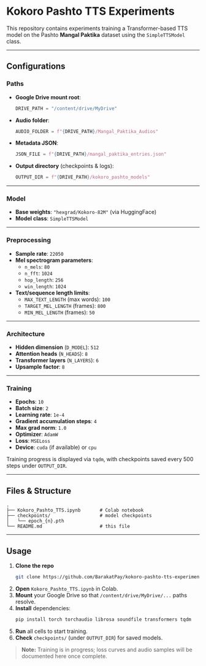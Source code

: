 # Kokoro Pashto TTS Experiments

This repository contains experiments training a Transformer-based TTS model on the Pashto **Mangal Paktika** dataset using the `SimpleTTSModel` class.

---

## Configurations

### Paths
- **Google Drive mount root**:  
  ```python
  DRIVE_PATH = "/content/drive/MyDrive"
  ```
- **Audio folder**:  
  ```python
  AUDIO_FOLDER = f"{DRIVE_PATH}/Mangal_Paktika_Audios"
  ```
- **Metadata JSON**:  
  ```python
  JSON_FILE = f"{DRIVE_PATH}/mangal_paktika_entries.json"
  ```
- **Output directory** (checkpoints & logs):  
  ```python
  OUTPUT_DIR = f"{DRIVE_PATH}/kokoro_pashto_models"
  ```

---

### Model
- **Base weights**: `"hexgrad/Kokoro-82M"` (via HuggingFace)  
- **Model class**: `SimpleTTSModel`

---

### Preprocessing
- **Sample rate**: `22050`  
- **Mel spectrogram parameters**:  
  - `n_mels`: `80`  
  - `n_fft`: `1024`  
  - `hop_length`: `256`  
  - `win_length`: `1024`  
- **Text/sequence length limits**:  
  - `MAX_TEXT_LENGTH` (max words): `100`  
  - `TARGET_MEL_LENGTH` (frames): `800`  
  - `MIN_MEL_LENGTH` (frames): `50`

---

### Architecture
- **Hidden dimension** (`D_MODEL`): `512`  
- **Attention heads** (`N_HEADS`): `8`  
- **Transformer layers** (`N_LAYERS`): `6`  
- **Upsample factor**: `8`

---

### Training
- **Epochs**: `10`  
- **Batch size**: `2`  
- **Learning rate**: `1e-4`  
- **Gradient accumulation steps**: `4`  
- **Max grad norm**: `1.0`  
- **Optimizer**: `AdamW`  
- **Loss**: `MSELoss`  
- **Device**: `cuda` (if available) or `cpu`

Training progress is displayed via `tqdm`, with checkpoints saved every 500 steps under `OUTPUT_DIR`.

---

## Files & Structure

```
.
├── Kokoro_Pashto_TTS.ipynb       # Colab notebook
├── checkpoints/                  # model checkpoints
│   └── epoch_{n}.pth
└── README.md                     # this file
```

---

## Usage

1. **Clone the repo**  
   ```bash
   git clone https://github.com/BarakatPay/kokoro-pashto-tts-experiments
   ```
2. **Open** `Kokoro_Pashto_TTS.ipynb` in Colab.  
3. **Mount** your Google Drive so that `/content/drive/MyDrive/...` paths resolve.  
4. **Install** dependencies:  
   ```bash
   pip install torch torchaudio librosa soundfile transformers tqdm
   ```
5. **Run** all cells to start training.  
6. **Check** `checkpoints/` (under `OUTPUT_DIR`) for saved models.

> **Note:** Training is in progress; loss curves and audio samples will be documented here once complete.

